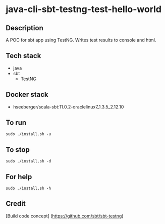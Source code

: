 # java-cli-sbt-testng-test-hello-world

## Description
A POC for sbt app using TestNG.
Writes test results to console
and html. 

## Tech stack
- java
- sbt
  - TestNG

## Docker stack
- hseeberger/scala-sbt:11.0.2-oraclelinux7_1.3.5_2.12.10

## To run
`sudo ./install.sh -u`

## To stop
`sudo ./install.sh -d`

## For help
`sudo ./install.sh -h`

## Credit
[Build code concept] (https://github.com/sbt/sbt-testng)
